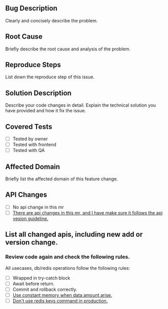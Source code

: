 ## Bug Description

Clearly and concisely describe the problem.

## Root Cause

Briefly describe the root cause and analysis of the problem.

## Reproduce Steps

List down the reproduce step of this issue.

## Solution Description

Describe your code changes in detail. Explain the technical solution you have provided and how it fix the issue.

## Covered Tests

- [ ] Tested by owner
- [ ] Tested with frontend
- [ ] Tested with QA

## Affected Domain

Briefly list the affected domain of this feature change.

## API Changes

- [ ] No api change in this mr
- [ ] [There are api changes in this mr, and I have make sure it follows the api vesion guideline.](https://game-soul-technology.atlassian.net/wiki/spaces/GAM/pages/1213956097/API+Versioning+Guideline)

## List all changed apis, including new add or version change.

### Review code again and check the following rules.

All usecases, db/redis operations follow the following rules:

- [ ] Wrapped in try-catch block
- [ ] Await before return.
- [ ] Commit and rollback correctly.
- [ ] [Use constant memory when data amount arise.](https://game-soul-technology.atlassian.net/wiki/spaces/~618522111/pages/1210089475/20220227+Crash)
- [ ] [Don't use redis keys command in production.](https://redis.io/commands/keys/)

